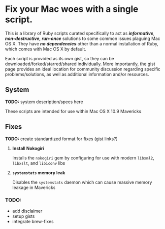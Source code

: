 # Fix your Mac woes with a single script.
This is a library of Ruby scripts curated specifically to act as ***informative***, ***non-destructive***, ***run-once*** solutions to some common issues plaguing Mac OS X. They have ***no dependencies*** other than a normal installation of Ruby, which comes with Mac OS X by default.

Each script is provided as its own gist, so they can be downloaded/forked/starred/shared individually. More importantly, the gist page provides an ideal location for community discussion regarding specific problems/solutions, as well as additional information and/or resources.

## System
**TODO:** system description/specs here

These scripts are intended for use within Mac OS X 10.9 Mavericks

## Fixes
**TODO:** create standardized format for fixes (gist links?)

1. **Install Nokogiri**

    Installs the `nokogiri` gem by configuring for use with modern `libxml2`, `libxslt`, and `libiconv` libs
    
2. **`systemstats` memory leak**

    Disables the `systemstats` daemon which can cause massive memory leakage in Mavericks
    

### TODO:
- add disclaimer
- setup gists
- integrate brew-fixes